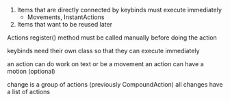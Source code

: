 1. Items that are directly connected by keybinds must execute immediately
   - Movements, InstantActions
2. Items that want to be reused later

Actions register() method must be called manually before doing the action


keybinds need their own class so that they can execute immediately


an action can do work on text or be a movement
an action can have a motion (optional)


change is a group of actions (previously CompoundAction)
all changes have a list of actions
